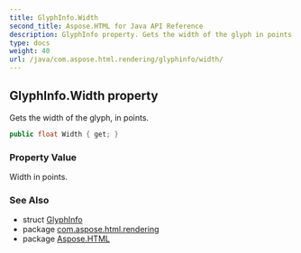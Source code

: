 ```yaml
---
title: GlyphInfo.Width
second_title: Aspose.HTML for Java API Reference
description: GlyphInfo property. Gets the width of the glyph in points
type: docs
weight: 40
url: /java/com.aspose.html.rendering/glyphinfo/width/
---
```

## GlyphInfo.Width property

Gets the width of the glyph, in points.

```java
public float Width { get; }
```

### Property Value

Width in points.

### See Also

* struct [GlyphInfo](../)
* package [com.aspose.html.rendering](../../glyphinfo/)
* package [Aspose.HTML](../../../)
